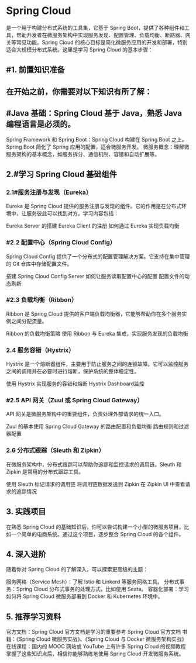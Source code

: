 # Spring Cloud 

是一个用于构建分布式系统的工具集，它基于 Spring Boot，提供了各种组件和工具，帮助开发者在微服务架构中实现服务发现、配置管理、负载均衡、断路器、网关等常见功能。Spring Cloud 的核心目标是简化微服务应用的开发和部署，特别适合大规模分布式系统。这里是学习 Spring Cloud 的基本步骤：

## #1. 前置知识准备
## 在开始之前，你需要对以下知识有所了解：

## #Java 基础：Spring Cloud 基于 Java，熟悉 Java 编程语言是必须的。
Spring Framework 和 Spring Boot：Spring Cloud 构建在 Spring Boot 之上。Spring Boot 简化了 Spring 应用的配置，适合微服务开发。
微服务概念：理解微服务架构的基本概念，如服务拆分、通信机制、容错和自动扩展等。
## 2.#学习 Spring Cloud 基础组件
### 2.1#服务注册与发现（Eureka）

Eureka 是 Spring Cloud 提供的服务注册与发现的组件。它的作用是在分布式环境中，让服务彼此可以找到对方。学习内容包括：

Eureka Server 的搭建
Eureka Client 的注册
如何通过 Eureka 实现负载均衡
### #2.2 配置中心（Spring Cloud Config）
Spring Cloud Config 提供了一个分布式的配置管理解决方案。它支持在集中管理的 Git 仓库中存储配置文件。

搭建 Spring Cloud Config Server
如何让服务读取配置中心的配置
配置文件的动态刷新
### #2.3 负载均衡（Ribbon）
Ribbon 是 Spring Cloud 提供的客户端负载均衡器，它能够帮助你在多个服务实例之间分配流量。

Ribbon 的负载均衡策略
使用 Ribbon 与 Eureka 集成，实现服务发现的负载均衡
### 2.4 服务容错（Hystrix）
Hystrix 是一个熔断器组件，主要用于防止服务之间的连锁故障。它可以监控服务之间的调用并在必要时进行熔断，保护系统的整体稳定性。

使用 Hystrix 实现服务的容错和熔断
Hystrix Dashboard监控
### #2.5 API 网关（Zuul 或 Spring Cloud Gateway）
API 网关是微服务架构中的重要组件，负责处理外部请求的统一入口。

Zuul 的基本使用
Spring Cloud Gateway 的路由配置和负载均衡
路由规则和过滤器配置
### 2.6 分布式跟踪（Sleuth 和 Zipkin）
在微服务架构中，分布式跟踪可以帮助你追踪和监控请求的调用链。Sleuth 和 Zipkin 是常用的分布式跟踪工具。

使用 Sleuth 标记请求的调用链
将调用链数据发送到 Zipkin
在 Zipkin UI 中查看请求的追踪情况
## 3. 实践项目
在熟悉 Spring Cloud 的基础知识后，你可以尝试构建一个小型的微服务项目，比如一个简单的电商系统。通过这个项目，逐步整合 Spring Cloud 的各个组件。

## 4. 深入进阶
随着你对 Spring Cloud 的了解深入，可以探索更高级的主题：

服务网格（Service Mesh）：了解 Istio 和 Linkerd 等服务网格工具。
分布式事务：Spring Cloud 分布式事务的处理方式，比如使用 Seata。
容器化部署：学习如何将 Spring Cloud 微服务部署到 Docker 和 Kubernetes 环境中。
## 5. 推荐学习资料
官方文档：Spring Cloud 官方文档是学习的重要参考 Spring Cloud 官方文档
书籍：《Spring Cloud 微服务实战》、《Spring Cloud 与 Docker 微服务架构实战》
在线课程：国内的 MOOC 网站或 YouTube 上有许多 Spring Cloud 的视频教程
掌握了这些知识点后，相信你能够熟练地使用 Spring Cloud 开发微服务系统。

